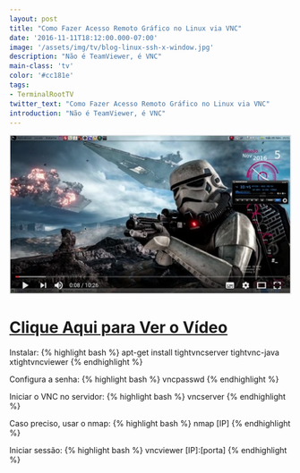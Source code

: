 ```yaml
---
layout: post
title: "Como Fazer Acesso Remoto Gráfico no Linux via VNC"
date: '2016-11-11T18:12:00.000-07:00'
image: '/assets/img/tv/blog-linux-ssh-x-window.jpg'
description: "Não é TeamViewer, é VNC"
main-class: 'tv'
color: '#cc181e'
tags:
- TerminalRootTV
twitter_text: "Como Fazer Acesso Remoto Gráfico no Linux via VNC"
introduction: "Não é TeamViewer, é VNC"
---
```


![Blog Linux NFS](/assets/img/tv/blog-linux-ssh-x-window.jpg)


# [Clique Aqui para Ver o Vídeo](https://www.youtube.com/watch?v=wI7ek1ZHUxQ)


Instalar:
{% highlight bash %}
apt-get install tightvncserver tightvnc-java xtightvncviewer
{% endhighlight %}

Configura a senha:
{% highlight bash %}
vncpasswd
{% endhighlight %}

Iniciar o VNC no servidor:
{% highlight bash %}
vncserver
{% endhighlight %}

Caso preciso, usar o nmap:
{% highlight bash %}
nmap [IP]
{% endhighlight %}

Iniciar sessão:
{% highlight bash %}
vncviewer [IP]:[porta]
{% endhighlight %}
